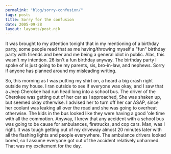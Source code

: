 ```yaml
---
permalink: "blog/sorry-confusion/"
tags: posts
title: Sorry for the confusion
date: 2005-09-28
layout: layouts/post.njk
---
```


It was brought to my attention tonight that in my mentioning of a birthday party, some people read that as me having/throwing myself a "fun" birthday party with friends and beer and me being a general idiot in public. Alas, this wasn't my intention. 26 isn't a fun birthday anyway. The birthday party I spoke of is just going to be my parents, sis, bro-in-law, and nephews. Sorry if anyone has planned around my misleading writing. 

So, this morning as I was putting my shirt on, a heard a big crash right outside my house. I ran outside to see if everyone was okay, and I saw that a Jeep Cherokee had run head long into a school bus. The driver of the Cherokee was getting out of her car as I approached, She was shaken up, but seemed okay otherwise. I advised her to turn off her car ASAP, since her coolant was leaking all over the road and she was going to overheat otherwise. The kids in the bus looked like they were having a good 'ole time with all the commotion. Anyway, I knew that any accident with a school bus was going to be cause for ambulances, firetrucks, and cop cars. Man, was I right. It was tough getting out of my driveway almost 20 minutes later with all the flashing lights and people everywhere. The ambulance drivers looked bored, so I assume everyone got out of the accident relatively unharmed. That was my excitement for the day.